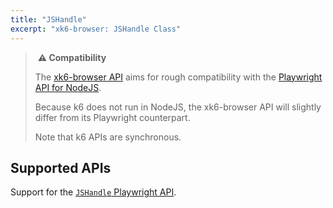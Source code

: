 ```yaml
---
title: "JSHandle"
excerpt: "xk6-browser: JSHandle Class"
---
```


> ️ **️⚠️ Compatibility**
> 
> The [xk6-browser API](/javascript-api/k6-x-browser/) aims for rough compatibility with the [Playwright API for NodeJS](https://playwright.dev/docs/api/class-playwright). 
> 
> Because k6 does not run in NodeJS, the xk6-browser API will slightly differ from its Playwright counterpart.
> 
> Note that k6 APIs are synchronous.

## Supported APIs

Support for the [`JSHandle` Playwright API](https://playwright.dev/docs/api/class-jshandle/).